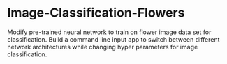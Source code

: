 # Image-Classification-Flowers
Modify pre-trained neural network to train on flower image data set for classification. Build a command line input app to switch between different network architectures while changing hyper parameters for image classification. 
